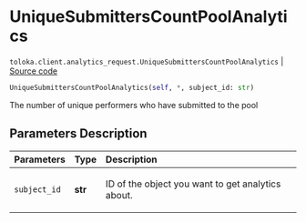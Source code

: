 # UniqueSubmittersCountPoolAnalytics
`toloka.client.analytics_request.UniqueSubmittersCountPoolAnalytics` | [Source code](https://github.com/Toloka/toloka-kit/blob/v0.1.25/src/client/analytics_request.py#L140)

```python
UniqueSubmittersCountPoolAnalytics(self, *, subject_id: str)
```

The number of unique performers who have submitted to the pool

## Parameters Description

| Parameters | Type | Description |
| :----------| :----| :-----------|
`subject_id`|**str**|<p>ID of the object you want to get analytics about.</p>
